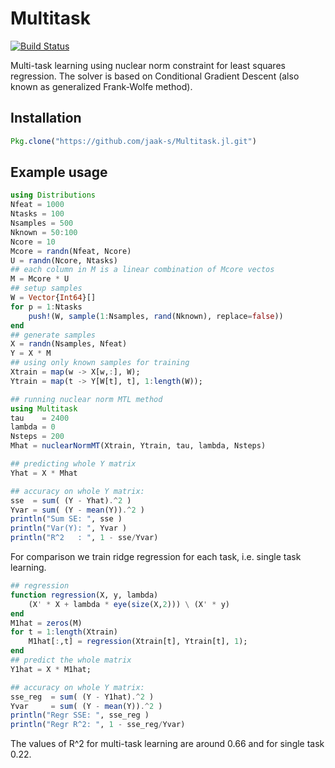 # Multitask

[![Build Status](https://travis-ci.org/jaak-s/Multitask.jl.svg?branch=master)](https://travis-ci.org/jaak-s/Multitask.jl)

Multi-task learning using nuclear norm constraint for least squares regression.
The solver is based on Conditional Gradient Descent (also known as generalized
Frank-Wolfe method).

## Installation
```julia
Pkg.clone("https://github.com/jaak-s/Multitask.jl.git")
```

## Example usage
```julia
using Distributions
Nfeat = 1000
Ntasks = 100
Nsamples = 500
Nknown = 50:100
Ncore = 10
Mcore = randn(Nfeat, Ncore)
U = randn(Ncore, Ntasks)
## each column in M is a linear combination of Mcore vectos
M = Mcore * U
## setup samples
W = Vector{Int64}[]
for p = 1:Ntasks
    push!(W, sample(1:Nsamples, rand(Nknown), replace=false))
end
## generate samples
X = randn(Nsamples, Nfeat)
Y = X * M
## using only known samples for training
Xtrain = map(w -> X[w,:], W);
Ytrain = map(t -> Y[W[t], t], 1:length(W));

## running nuclear norm MTL method
using Multitask
tau    = 2400
lambda = 0
Nsteps = 200
Mhat = nuclearNormMT(Xtrain, Ytrain, tau, lambda, Nsteps)

## predicting whole Y matrix
Yhat = X * Mhat

## accuracy on whole Y matrix:
sse  = sum( (Y - Yhat).^2 )
Yvar = sum( (Y - mean(Y)).^2 )
println("Sum SE: ", sse ) 
println("Var(Y): ", Yvar )
println("R^2   : ", 1 - sse/Yvar)
```

For comparison we train ridge regression for each task, i.e. single task learning.
```julia
## regression
function regression(X, y, lambda)
    (X' * X + lambda * eye(size(X,2))) \ (X' * y)
end
M1hat = zeros(M)
for t = 1:length(Xtrain)
    M1hat[:,t] = regression(Xtrain[t], Ytrain[t], 1);
end
## predict the whole matrix
Y1hat = X * M1hat;

## accuracy on whole Y matrix:
sse_reg  = sum( (Y - Y1hat).^2 )
Yvar     = sum( (Y - mean(Y)).^2 )
println("Regr SSE: ", sse_reg ) 
println("Regr R^2: ", 1 - sse_reg/Yvar)
```

The values of R^2 for multi-task learning are around 0.66 and for single task 0.22.
